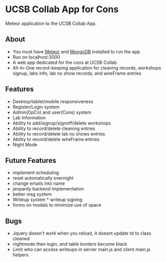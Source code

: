 # UCSB Collab App for Cons

Meteor application to the UCSB Collab App.

## About

* You must have [Meteor](https://www.meteor.com/) and [MongoDB](https://www.mongodb.com/) installed to run the app
* Run on localhost:3000
* A web app dedicated for the cons at UCSB Collab
* All-In-One record-keeping application for cleaning records, workshops signup, labs info, lab no show records, and wireFrame entries

## Features

* Desktop/tablet/mobile responsiveness
* Register/Login system
* Admin(OpCo) and user(Cons) system
* Lab Information
* Ability to add/signup/signoff/delete workshops
* Ability to record/delete cleaning entries
* Ability to record/delete lab no shows entries
* Ability to record/delete wireFrame entries
* Night Mode


## Future Features

* implement scheduling
* reset automatically overnight
* change emails into name
* jeopardy backend implementation
* better msg system
* Writeup system
		* writeup signing
* forms on modals to minimize use of space

## Bugs

* Jquery doesn't work when you reload, it doesnt update td to class cleaned
* nightmode then login, and table borders become black
* Limit who can access writeups in server main.js and client main.js helpers



